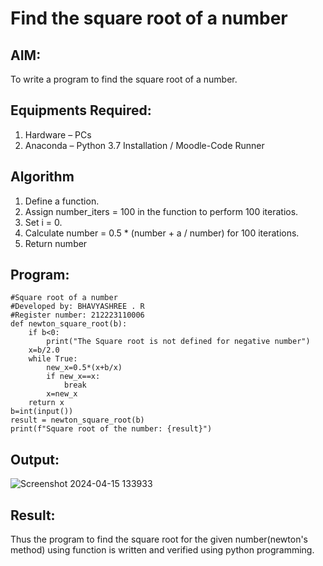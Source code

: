 # Find the square root of a number

## AIM:
To write a program to find the square root of a number.

## Equipments Required:
1. Hardware – PCs
2. Anaconda – Python 3.7 Installation / Moodle-Code Runner

## Algorithm
1. Define a function.
2. Assign number_iters = 100 in the function to perform 100 iteratios.
3. Set i = 0.
4. Calculate  number = 0.5 * (number + a / number) for 100 iterations.
5. Return number

## Program:
```
#Square root of a number
#Developed by: BHAVYASHREE . R
#Register number: 212223110006
def newton_square_root(b):
    if b<0:
        print("The Square root is not defined for negative number")
    x=b/2.0
    while True:
        new_x=0.5*(x+b/x)
        if new_x==x:
            break
        x=new_x
    return x
b=int(input())
result = newton_square_root(b)
print(f"Square root of the number: {result}")
```

## Output:
![Screenshot 2024-04-15 133933](https://github.com/Bhavyashree2403/Square-root-of-a-number/assets/149219738/04315203-d11f-4607-9c3d-0cde0fdf8bdd)



## Result:
Thus the program to find the square root for the given number(newton's method) using function is written and verified using python programming.
